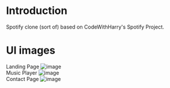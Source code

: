 # Introduction
Spotify clone (sort of) based on CodeWithHarry's Spotify Project.
# UI images
Landing Page
![image](https://user-images.githubusercontent.com/79386635/211118363-2aa79569-8c0f-468a-af67-ec304bdef3e1.png)
<br/>
Music Player
![image](https://user-images.githubusercontent.com/79386635/211118422-0c497b50-f2b1-4148-ae63-881d81fec480.png)
<br/>
Contact Page
![image](https://user-images.githubusercontent.com/79386635/211118463-760ebc59-2525-4dca-918c-b69054b72a40.png)

